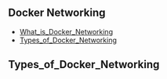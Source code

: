 ## Docker Networking
- [What_is_Docker_Networking](#What_is_Docker_Networking)
- [Types_of_Docker_Networking](#Types_of_Docker_Networks)



## Types_of_Docker_Networking

